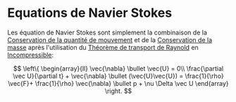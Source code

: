 # Equations de Navier Stokes

Les équation de Navier Stokes sont simplement la combinaison de la [Conservation de la quantité de mouvement](Conservation%20de%20la%20quantité%20de%20mouvement.md) et de la [Conservation de la masse](Conservation%20de%20la%20masse.md) après l'utilisation du [Théorème de transport de Raynold](Théorème%20de%20transport%20de%20Raynold.md) en [Incompressible](Fluide%20Incompressible.md):

$$
\left\{
     \begin{array}{ll}
		\vec{\nabla} \bullet \vec{U} = 0\\
	     \frac{\partial \vec U}{\partial t} + \vec{\nabla} \bullet (\vec{U}\vec{U}) = \frac{1}{\rho} \vec{F}+ \frac{1}{\rho} \vec{\nabla} \bullet p + \nu \Delta \vec U
     \end{array}
\right.
$$